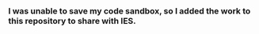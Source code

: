 ### I was unable to save my code sandbox, so I added the work to this repository to share with IES.
